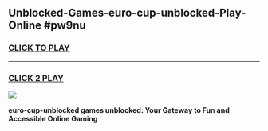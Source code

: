 
## Unblocked-Games-euro-cup-unblocked-Play-Online #pw9nu
<h3>
<a href="https://news.freeplayer.one?title=euro-cup-unblocked&ref=3">CLICK TO PLAY</a></h3>
<hr>

<h3>
<a href="https://news.freeplayer.one?title=euro-cup-unblocked&ref=3">CLICK 2 PLAY</a>
  
</h3>

<a href="https://news.freeplayer.one?title=euro-cup-unblocked&ref=3"><img src="https://clearcache.store/games.png"></a>


**euro-cup-unblocked games unblocked: Your Gateway to Fun and Accessible Online Gaming**
